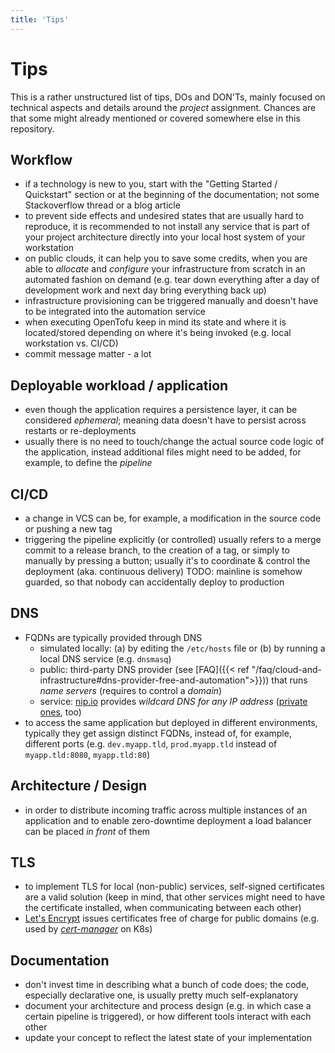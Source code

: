 ```yaml
---
title: 'Tips'
---
```



Tips
====

This is a rather unstructured list of tips, DOs and DON'Ts, mainly focused on technical aspects and details around the
*project* assignment. Chances are that some might already mentioned or covered somewhere else in this repository.


## Workflow

* if a technology is new to you, start with the "Getting Started / Quickstart" section or at the beginning of the
  documentation; not some Stackoverflow thread or a blog article
* to prevent side effects and undesired states that are usually hard to reproduce, it is recommended to not install
  any service that is part of your project architecture directly into your local host system of your workstation
* on public clouds, it can help you to save some credits, when you are able to *allocate* and *configure* your
  infrastructure from scratch in an automated fashion on demand (e.g. tear down everything after a day of development
  work and next day bring everything back up)
* infrastructure provisioning can be triggered manually and doesn't have to be integrated into the automation service
* when executing OpenTofu keep in mind its state and where it is located/stored depending on where it's being 
  invoked (e.g. local workstation vs. CI/CD)
* commit message matter - a lot


## Deployable workload / application

* even though the application requires a persistence layer, it can be considered *ephemeral*; meaning data doesn't have
  to persist across restarts or re-deployments
* usually there is no need to touch/change the actual source code logic of the application, instead additional files
  might need to be added, for example, to define the *pipeline*


## CI/CD

* a change in VCS can be, for example, a modification in the source code or pushing a new tag
* triggering the pipeline explicitly (or controlled) usually refers to a merge commit to a release branch, to the creation
  of a tag, or simply to manually by pressing a button; usually it's to coordinate & control the deployment (aka.
  continuous delivery) TODO: mainline is somehow guarded, so that nobody can accidentally deploy to production


## DNS

* FQDNs are typically provided through DNS
    * simulated locally: (a) by editing the `/etc/hosts` file or (b) by running a local DNS service (e.g. `dnsmasq`)
    * public: third-party DNS provider
      (see [FAQ]({{< ref "/faq/cloud-and-infrastructure#dns-provider-free-and-automation">}}))
      that runs *name servers* (requires to control a *domain*)
    * service: [nip.io](https://nip.io/) provides *wildcard DNS for any IP address*
      ([private ones](https://en.wikipedia.org/wiki/Private_network), too)
* to access the same application but deployed in different environments, typically they get assign distinct FQDNs,
  instead of, for example, different ports (e.g. `dev.myapp.tld`, `prod.myapp.tld` instead of `myapp.tld:8080`, 
  `myapp.tld:80`)


## Architecture / Design

* in order to distribute incoming traffic across multiple instances of an application and to enable zero-downtime
  deployment a load balancer can be placed *in front* of them


## TLS 

* to implement TLS for local (non-public) services, self-signed certificates are a valid solution (keep in mind, that
  other services might need to have the certificate installed, when communicating between each other)
* [Let's Encrypt](https://letsencrypt.org/docs/) issues certificates free of charge for public domains (e.g. used by
  [*cert-manager*](https://github.com/jetstack/cert-manager) on K8s)


## Documentation

* don't invest time in describing what a bunch of code does; the code, especially declarative one, is usually pretty
  much self-explanatory
* document your architecture and process design (e.g. in which case a certain pipeline is triggered), or how different
  tools interact with each other
* update your concept to reflect the latest state of your implementation
